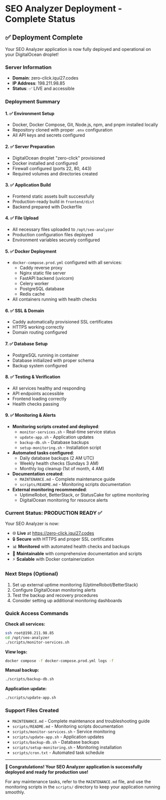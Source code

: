 # SEO Analyzer Deployment - Complete Status

## ✅ Deployment Complete

Your SEO Analyzer application is now fully deployed and operational on your DigitalOcean droplet!

### Server Information
- **Domain**: zero-click.iqui27.codes
- **IP Address**: 198.211.98.85
- **Status**: ✅ LIVE and accessible

### Deployment Summary

#### 1. ✅ Environment Setup
- Docker, Docker Compose, Git, Node.js, npm, and pnpm installed locally
- Repository cloned with proper `.env` configuration
- All API keys and secrets configured

#### 2. ✅ Server Preparation
- DigitalOcean droplet "zero-click" provisioned
- Docker installed and configured
- Firewall configured (ports 22, 80, 443)
- Required volumes and directories created

#### 3. ✅ Application Build
- Frontend static assets built successfully
- Production-ready build in `frontend/dist`
- Backend prepared with Dockerfile

#### 4. ✅ File Upload
- All necessary files uploaded to `/opt/seo-analyzer`
- Production configuration files deployed
- Environment variables securely configured

#### 5. ✅ Docker Deployment
- `docker-compose.prod.yml` configured with all services:
  - Caddy reverse proxy
  - Nginx static file server
  - FastAPI backend (uvicorn)
  - Celery worker
  - PostgreSQL database
  - Redis cache
- All containers running with health checks

#### 6. ✅ SSL & Domain
- Caddy automatically provisioned SSL certificates
- HTTPS working correctly
- Domain routing configured

#### 7. ✅ Database Setup
- PostgreSQL running in container
- Database initialized with proper schema
- Backup system configured

#### 8. ✅ Testing & Verification
- All services healthy and responding
- API endpoints accessible
- Frontend loading correctly
- Health checks passing

#### 9. ✅ Monitoring & Alerts
- **Monitoring scripts created and deployed**:
  - `monitor-services.sh` - Real-time service status
  - `update-app.sh` - Application updates
  - `backup-db.sh` - Database backups
  - `setup-monitoring.sh` - Installation script
- **Automated tasks configured**:
  - Daily database backups (2 AM UTC)
  - Weekly health checks (Sundays 3 AM)
  - Monthly log cleanup (1st of month, 4 AM)
- **Documentation created**:
  - `MAINTENANCE.md` - Complete maintenance guide
  - `scripts/README.md` - Monitoring scripts documentation
- **External monitoring recommended**:
  - UptimeRobot, BetterStack, or StatusCake for uptime monitoring
  - DigitalOcean monitoring for resource alerts

### Current Status: PRODUCTION READY ✅

Your SEO Analyzer is now:
- 🌐 **Live** at https://zero-click.iqui27.codes
- 🔒 **Secure** with HTTPS and proper SSL certificates
- 📊 **Monitored** with automated health checks and backups
- 🔄 **Maintainable** with comprehensive documentation and scripts
- ⚡ **Scalable** with Docker containerization

### Next Steps (Optional)
1. Set up external uptime monitoring (UptimeRobot/BetterStack)
2. Configure DigitalOcean monitoring alerts
3. Test the backup and recovery procedures
4. Consider setting up additional monitoring dashboards

### Quick Access Commands

**Check all services:**
```bash
ssh root@198.211.98.85
cd /opt/seo-analyzer
./scripts/monitor-services.sh
```

**View logs:**
```bash
docker compose -f docker-compose.prod.yml logs -f
```

**Manual backup:**
```bash
./scripts/backup-db.sh
```

**Application update:**
```bash
./scripts/update-app.sh
```

### Support Files Created
- `MAINTENANCE.md` - Complete maintenance and troubleshooting guide
- `scripts/README.md` - Monitoring scripts documentation
- `scripts/monitor-services.sh` - Service monitoring
- `scripts/update-app.sh` - Application updates
- `scripts/backup-db.sh` - Database backups
- `scripts/setup-monitoring.sh` - Monitoring installation
- `scripts/cron.txt` - Automated task schedule

---

**🎉 Congratulations! Your SEO Analyzer application is successfully deployed and ready for production use!**

For any maintenance tasks, refer to the `MAINTENANCE.md` file, and use the monitoring scripts in the `scripts/` directory to keep your application running smoothly.
